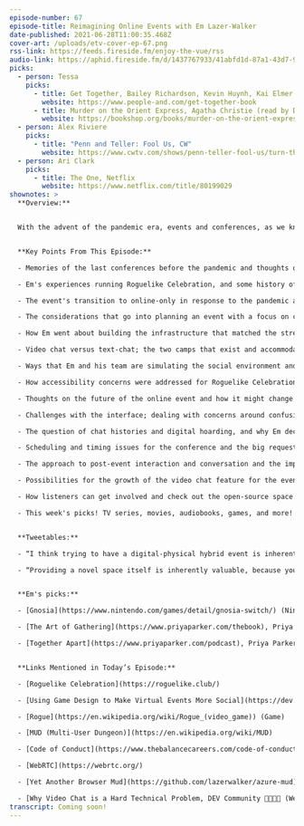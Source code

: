 ```yaml
---
episode-number: 67
episode-title: Reimagining Online Events with Em Lazer-Walker
date-published: 2021-06-28T11:00:35.468Z
cover-art: /uploads/etv-cover-ep-67.png
rss-link: https://feeds.fireside.fm/enjoy-the-vue/rss
audio-link: https://aphid.fireside.fm/d/1437767933/41abfd1d-87a1-43d7-94d9-7fda3a5120e1/3c749fbe-dcae-4c36-8bc3-cd3eb58a91a9.mp3
picks:
  - person: Tessa
    picks:
      - title: Get Together, Bailey Richardson, Kevin Huynh, Kai Elmer Sotto
        website: https://www.people-and.com/get-together-book
      - title: Murder on the Orient Express, Agatha Christie (read by Dan Stevens)
        website: https://bookshop.org/books/murder-on-the-orient-express/9780062073495
  - person: Alex Riviere
    picks:
      - title: "Penn and Teller: Fool Us, CW"
        website: https://www.cwtv.com/shows/penn-teller-fool-us/turn-that-frown-upside-down/?play=324611eb-4f9d-45f1-9b94-b22b1e60933a
  - person: Ari Clark
    picks:
      - title: The One, Netflix
        website: https://www.netflix.com/title/80199029
shownotes: >
  **Overview:**


  With the advent of the pandemic era, events and conferences, as we knew them, that sustained tech and gaming communities in such a large way have all but disappeared. We have seen many organizations turn to online and virtual versions of the gatherings which have helped fill the gap to an extent, while also presenting a new array of challenges and shortcomings for organizers and attendees alike. Joining us on the show today is Em Lazer-Walker, Senior Cloud Advocate at Microsoft and one of the minds behind the amazing Roguelike Celebration. The event, which has consciously tried to avoid the usual connotations of a conference, hence the use of the term 'celebration', made the switch to a virtual experience in response to the new normal and we get to hear from Em about how they approached this tricky feat and the priorities which remained in sight for Em and the team. Ultimately, the goal was to create a fun world that people would get excited about, and we get to delve into the many practical layers of this mission. Em talks about accessibility, the chat platform, social cues, and a whole range of subtle features that might not immediately come to mind! We also discuss what the event might look like post-pandemic and how listeners can get involved and take some inspiration from the open-source nature of the platform. Tune in to hear all this and much more!


  **Key Points From This Episode:**

  - Memories of the last conferences before the pandemic and thoughts on virtual events. 

  - Em's experiences running Roguelike Celebration, and some history of the related games and community. 

  - The event's transition to online-only in response to the pandemic and how they weathered the storm. 

  - The considerations that go into planning an event with a focus on community and meaningful conversations. 

  - How Em went about building the infrastructure that matched the strengths of online games.

  - Video chat versus text-chat; the two camps that exist and accommodating both groups.

  - Ways that Em and his team are simulating the social environment and cues of in-person gatherings. 

  - How accessibility concerns were addressed for Roguelike Celebration; text, color, chat, and more! 

  - Thoughts on the future of the online event and how it might change and grow. 

  - Challenges with the interface; dealing with concerns around confusion and similarities to other platforms.

  - The question of chat histories and digital hoarding, and why Em decided against newer chat trends.  

  - Scheduling and timing issues for the conference and the big request for more free time from attendees.

  - The approach to post-event interaction and conversation and the impromptu way things played out.  

  - Possibilities for the growth of the video chat feature for the event in the future.

  - How listeners can get involved and check out the open-source space.

  - This week's picks! TV series, movies, audiobooks, games, and more!


  **Tweetables:**

  - “I think trying to have a digital-physical hybrid event is inherently a flawed strategy. I don't think it is possible to do it in a way that the people who are attending one of the two events don't feel like they are getting the sub-par experience.” — @lazerwalker [0:26:22]

  - “Providing a novel space itself is inherently valuable, because you are giving people the chance to escape and this feels like something new in a way that a physical event space feels like something new.” — @lazerwalker [0:27:31]


  **Em's picks:**

  - [Gnosia](https://www.nintendo.com/games/detail/gnosia-switch/) (Nintendo Switch)

  - [The Art of Gathering](https://www.priyaparker.com/thebook), Priya Parker

  - [Together Apart](https://www.priyaparker.com/podcast), Priya Parker (podcast)


  **Links Mentioned in Today’s Episode:**

  - [Roguelike Celebration](https://roguelike.club/)

  - [Using Game Design to Make Virtual Events More Social](https://dev.to/lazerwalker/using-game-design-to-make-virtual-events-more-social-24o), Em Lazer-Walker

  - [Rogue](https://en.wikipedia.org/wiki/Rogue_(video_game)) (Game)

  - [MUD (Multi-User Dungeon)](https://en.wikipedia.org/wiki/MUD)

  - [Code of Conduct](https://www.thebalancecareers.com/code-of-conduct-1918088)

  - [WebRTC](https://webrtc.org/)

  - [Yet Another Browser Mud](https://github.com/lazerwalker/azure-mud) (Em’s OSS space)

  - [Why Video Chat is a Hard Technical Problem, DEV Community 👩‍💻👨‍💻 (WebRTC article)](https://dev.to/lazerwalker/why-video-chat-is-a-hard-technical-problem-43gj)
transcript: Coming soon!
---
```

